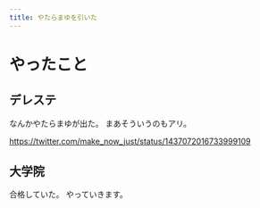 ```yaml
---
title: やたらまゆを引いた
---
```


# やったこと

## デレステ

なんかやたらまゆが出た。
まあそういうのもアリ。

<https://twitter.com/make_now_just/status/1437072016733999109>

## 大学院

合格していた。
やっていきます。
